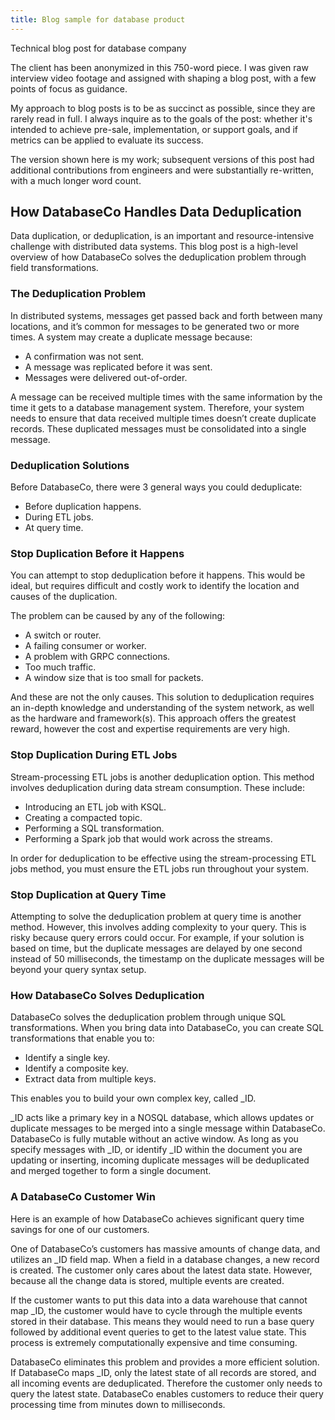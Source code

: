 ```yaml
---
title: Blog sample for database product
---
```


Technical blog post for database company

The client has been anonymized in this 750-word piece. I was given raw interview video footage and assigned with shaping a blog post, with a few points of focus as guidance.  

My approach to blog posts is to be as succinct as possible, since they are rarely read in full.  I always inquire as to the goals of the post: whether it's intended to achieve pre-sale, implementation, or support goals, and if metrics can be applied to evaluate its success. 

The version shown here is my work; subsequent versions of this post had additional contributions from engineers and were substantially re-written, with a much longer word count.  

## How DatabaseCo Handles Data Deduplication 

Data duplication, or deduplication, is an important and resource-intensive challenge with distributed data systems.  This blog post is a high-level overview of how DatabaseCo solves the deduplication problem through field transformations. 

### The Deduplication Problem 

In distributed systems, messages get passed back and forth between many locations, and it’s common for messages to be generated two or more times.  A system may create a duplicate message because:
- A confirmation was not sent.
- A message was replicated before it was sent.  
- Messages were delivered out-of-order. 

A message can be received multiple times with the same information by the time it gets to a database management system. Therefore, your system needs to ensure that data received multiple times doesn’t create duplicate records.  These duplicated messages must be consolidated into a single message.  

### Deduplication Solutions

Before DatabaseCo, there were 3 general ways you could deduplicate: 
- Before duplication happens.
- During ETL jobs.
- At query time. 

### Stop Duplication Before it Happens

You can attempt to stop deduplication before it happens.  This would be ideal, but requires difficult and costly work to identify the location and causes of the duplication. 

The problem can be caused by any of the following:
- A switch or router.
- A failing consumer or worker.
- A problem with GRPC connections.
- Too much traffic.
- A window size that is too small for packets.  

And these are not the only causes. This solution to deduplication requires an in-depth knowledge and understanding of the system network, as well as the hardware and framework(s). This approach offers the greatest reward, however the cost and expertise requirements are very high.

### Stop Duplication During ETL Jobs

Stream-processing ETL jobs is another deduplication option. This method involves deduplication during data stream consumption. These include:
- Introducing an ETL job with KSQL.
- Creating a compacted topic.
- Performing a SQL transformation.
- Performing a Spark job that would work across the streams. 

In order for deduplication to be effective using the stream-processing ETL jobs method, you must ensure the ETL jobs run throughout your system.

### Stop Duplication at Query Time

Attempting to solve the deduplication problem at query time is another method.  However, this involves adding complexity to your query. This is risky because query errors could occur.  For example, if your solution is based on time, but the duplicate messages are delayed by one second instead of 50 milliseconds, the timestamp on the duplicate messages will be beyond your query syntax setup.  

### How DatabaseCo Solves Deduplication

DatabaseCo solves the deduplication problem through unique SQL transformations.  When you bring data into DatabaseCo, you can create SQL transformations that enable you to: 
- Identify a single key.
- Identify a composite key.
- Extract data from multiple keys.

This enables you to build your own complex key, called _ID.  

_ID acts like a primary key in a NOSQL database, which allows updates or duplicate messages to be merged into a single message within DatabaseCo.  DatabaseCo is fully mutable without an active window.  As long as you specify messages with _ID, or identify _ID within the document you are updating or inserting, incoming duplicate messages will be deduplicated and merged together to form a single document. 

### A DatabaseCo Customer Win

Here is an example of how DatabaseCo achieves significant query time savings for one of our customers.  

One of DatabaseCo’s customers has massive amounts of change data, and utilizes an _ID field map. When a field in a database changes, a new record is created. The customer only cares about the latest data state. However, because all the change data is stored, multiple events are created.

If the customer wants to put this data into a data warehouse that cannot map _ID, the customer would have to cycle through the multiple events stored in their database. This means they would need to run a base query followed by additional event queries to get to the latest value state.  This process is extremely computationally expensive and time consuming. 

DatabaseCo eliminates this problem and provides a more efficient solution. If DatabaseCo maps _ID, only the latest state of all records are stored, and all incoming events are deduplicated. Therefore the customer only needs to query the latest state. DatabaseCo enables customers to reduce their query processing time from minutes down to milliseconds. 

